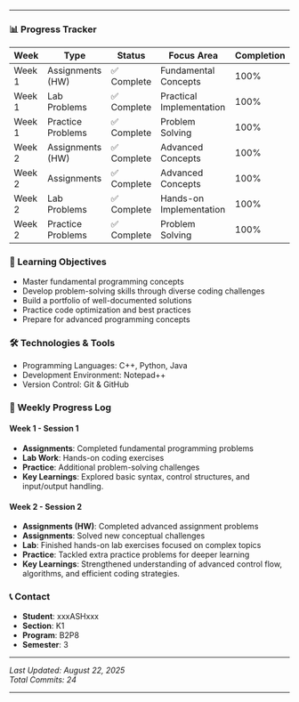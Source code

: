***

### 📊 Progress Tracker
| Week   | Type                   | Status        | Focus Area                   | Completion |
|--------|------------------------|--------------|------------------------------|------------|
| Week 1 | Assignments (HW)       | ✅ Complete  | Fundamental Concepts         | 100%       |
| Week 1 | Lab Problems           | ✅ Complete  | Practical Implementation     | 100%       |
| Week 1 | Practice Problems      | ✅ Complete  | Problem Solving              | 100%       |
| Week 2 | Assignments (HW)       | ✅ Complete  | Advanced Concepts            | 100%       |
| Week 2 | Assignments            | ✅ Complete  | Advanced Concepts            | 100%       |
| Week 2 | Lab Problems           | ✅ Complete  | Hands-on Implementation      | 100%       |
| Week 2 | Practice Problems      | ✅ Complete  | Problem Solving              | 100%       |

### 🎯 Learning Objectives
- Master fundamental programming concepts
- Develop problem-solving skills through diverse coding challenges
- Build a portfolio of well-documented solutions
- Practice code optimization and best practices
- Prepare for advanced programming concepts

### 🛠️ Technologies & Tools
- Programming Languages: C++, Python, Java
- Development Environment: Notepad++
- Version Control: Git & GitHub

### 📝 Weekly Progress Log

#### Week 1 - Session 1
- **Assignments**: Completed fundamental programming problems
- **Lab Work**: Hands-on coding exercises
- **Practice**: Additional problem-solving challenges
- **Key Learnings**: Explored basic syntax, control structures, and input/output handling.

#### Week 2 - Session 2
- **Assignments (HW)**: Completed advanced assignment problems
- **Assignments**: Solved new conceptual challenges
- **Lab**: Finished hands-on lab exercises focused on complex topics
- **Practice**: Tackled extra practice problems for deeper learning
- **Key Learnings**: Strengthened understanding of advanced control flow, algorithms, and efficient coding strategies.

### 📞 Contact
- **Student**: xxxASHxxx
- **Section**: K1
- **Program**: B2P8
- **Semester**: 3

***
*Last Updated: August 22, 2025*  
*Total Commits: 24*

***
